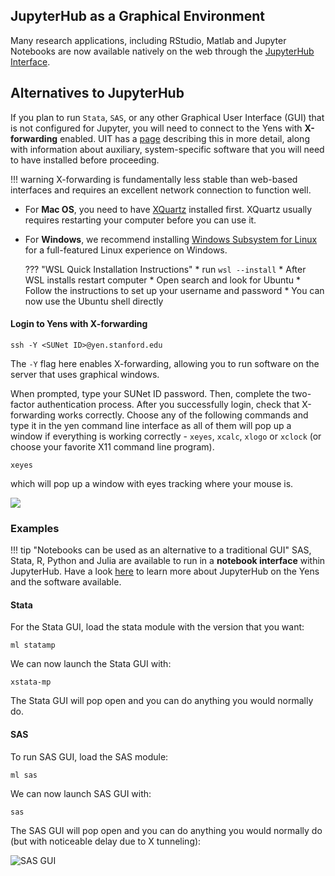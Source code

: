 ## JupyterHub as a Graphical Environment

Many research applications, including RStudio, Matlab and Jupyter Notebooks are now available natively on the web through the [JupyterHub Interface](/_getting_started/jupyter/).

## Alternatives to JupyterHub

If you plan to run `Stata`, `SAS`, or any other Graphical User Interface (GUI) that is not configured for Jupyter, you will need to connect to the Yens with **X-forwarding** enabled. UIT has a [page](https://uit.stanford.edu/service/sharedcomputing/moreX) describing this in more detail, along with information about auxiliary, system-specific software that you will need to have installed before proceeding.

!!! warning
    X-forwarding is fundamentally less stable than web-based interfaces and requires an excellent network connection to function well.

* For **Mac OS**, you need to have [XQuartz](https://www.xquartz.org/) installed first. XQuartz usually requires restarting your computer before you can use it.

* For **Windows**, we recommend installing [Windows Subsystem for Linux](https://learn.microsoft.com/en-us/windows/wsl/install) for a full-featured Linux experience on Windows.
      
    ??? "WSL Quick Installation Instructions"
          * run `wsl --install`
          * After WSL installs restart computer
          * Open search and look for Ubuntu
          * Follow the instructions to set up your username and password
          * You can now use the Ubuntu shell directly


#### Login to Yens with X-forwarding
```title="Terminal Command"
ssh -Y <SUNet ID>@yen.stanford.edu
```

The `-Y` flag here enables X-forwarding, allowing you to run software on the server that uses graphical windows.

When prompted, type your SUNet ID password. Then, complete the two-factor authentication process.
After you successfully login, check that X-forwarding works correctly. Choose any of the following commands and type it in the yen command line interface as all of them will pop up a window if everything is working correctly - `xeyes`, `xcalc`, `xlogo` or `xclock` (or choose your favorite X11 command line program).

```title="Terminal Command"
xeyes
```
which will pop up a window with eyes tracking where your mouse is.

![](/assets/images/xeyes.png)

### Examples
!!! tip "Notebooks can be used as an alternative to a traditional GUI"
    SAS, Stata, R, Python and Julia are available to run in a **notebook interface** within JupyterHub. Have a look [here](/_getting_started/jupyter/) to learn more about JupyterHub on the Yens and the software available.
#### Stata
For the Stata GUI, load the stata module with the version that you want:

```title="Terminal Command"
ml statamp
```
We can now launch the Stata GUI with:

```title="Terminal Command"
xstata-mp
```

The Stata GUI will pop open and you can do anything you would normally do.

#### SAS

To run SAS GUI, load the SAS module:

```title="Terminal Command"
ml sas
```
We can now launch SAS GUI with:

```title="Terminal Command"
sas
```

The SAS GUI will pop open and you can do anything you would normally do (but with noticeable delay due to X tunneling):

![SAS GUI](/assets/images/sas-gui.png)
